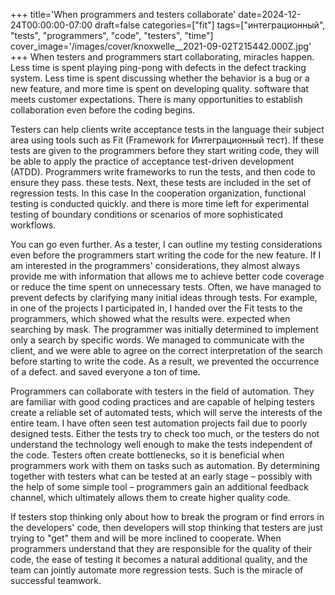 +++
title='When programmers and testers collaborate'
date=2024-12-24T00:00:00-07:00
draft=false
categories=["fit"]
tags=["интеграционный", "tests", "programmers", "code", "testers", "time"]
cover_image='/images/cover/knoxwelle__2021-09-02T215442.000Z.jpg'
+++
When testers and programmers start collaborating, miracles happen. Less time is spent playing ping-pong with defects in the defect tracking system. Less time is spent discussing whether the behavior is a bug or a new feature, and more time is spent on developing quality.
software that meets customer expectations. There is
many opportunities to establish collaboration even before the coding begins.

Testers can help clients write acceptance tests in the language
their subject area using tools such as Fit (Framework for
Интеграционный тест). If these tests are given to the programmers before they start writing code, they will be able to apply the practice of acceptance test-driven development (ATDD). Programmers write frameworks to run the tests, and then code to ensure they pass.
these tests. Next, these tests are included in the set of regression tests. In this case
In the cooperation organization, functional testing is conducted quickly.
and there is more time left for experimental testing of boundary conditions or scenarios of more sophisticated workflows.

You can go even further. As a tester, I can outline my testing considerations even before the programmers start writing the code for the new feature. If I am interested in the programmers' considerations, they almost
always provide me with information that allows me to achieve better code coverage or reduce the time spent on unnecessary tests. Often, we have managed to prevent defects by clarifying many initial ideas through tests. For example, in one of the projects I participated in,
I handed over the Fit tests to the programmers, which showed what the results were.
expected when searching by mask. The programmer was initially determined to implement only a search by specific words. We managed to communicate with the client, and we were able to agree on the correct interpretation of the search before starting to write the code. As a result, we prevented the occurrence of a defect.
and saved everyone a ton of time.

Programmers can collaborate with testers in the field of automation. 
They are familiar with good coding practices and are capable of helping testers create a reliable set of automated tests, which will serve the interests of the entire team. I have often seen test automation projects fail due to poorly designed tests. Either the tests try to check too much, or the testers do not understand the technology well enough to make the tests independent of the code. Testers often create bottlenecks, so it is beneficial when programmers work with them on tasks such as automation. By determining together with testers what can be tested at an early stage – possibly with the help of some simple tool – programmers gain an additional feedback channel, which ultimately allows them to create higher quality code.

If testers stop thinking only about how to break the program or find errors in the developers' code, then developers will stop thinking that testers are just trying to "get" them and will be more inclined to cooperate. When programmers understand that they are responsible for the quality of their code, the ease of testing it becomes a natural additional quality, and the team can jointly automate more regression tests. Such is the miracle of successful teamwork.